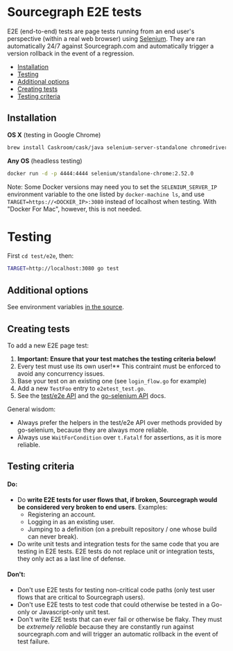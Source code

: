 # Sourcegraph E2E tests

E2E (end-to-end) tests are page tests running from an end user's perspective
(within a real web browser) using [Selenium](http://www.seleniumhq.org/). They
are ran automatically 24/7 against Sourcegraph.com and automatically trigger
a version rollback in the event of a regression.

- [Installation](#installation)
- [Testing](#testing)
- [Additional options](#additional-options)
- [Creating tests](#creating-tests)
- [Testing criteria](#testing-criteria)

## Installation

**OS X** (testing in Google Chrome)

```bash
brew install Caskroom/cask/java selenium-server-standalone chromedriver
```

**Any OS** (headless testing)

```bash
docker run -d -p 4444:4444 selenium/standalone-chrome:2.52.0
```

Note: Some Docker versions may need you to set the `SELENIUM_SERVER_IP`
environment variable to the one listed by `docker-machine ls`, and use
`TARGET=https://<DOCKER_IP>:3080` instead of localhost when testing. With
"Docker For Mac", however, this is not needed.

# Testing

First `cd test/e2e`, then:

```bash
TARGET=http://localhost:3080 go test
```


## Additional options

See environment variables [in the source](https://sourcegraph.com/sourcegraph/sourcegraph/-/blob/test/e2e/e2etest.go#L797-813).

## Creating tests

To add a new E2E page test:

  1. **Important: Ensure that your test matches the testing criteria below!**
  2. Every test must use its own user!** This contraint must be enforced to avoid
  any concurrency issues.
  3. Base your test on an existing one (see `login_flow.go` for example)
  4. Add a new `TestFoo` entry to `e2etest_test.go`.
  5. See the [test/e2e API](https://godoc.org/sourcegraph.com/sourcegraph/sourcegraph/test/e2e)
     and the [go-selenium API](https://godoc.org/sourcegraph.com/sourcegraph/go-selenium) docs.

General wisdom:

  - Always prefer the helpers in the test/e2e API over methods provided by go-selenium,
    because they are always more reliable.
  - Always use `WaitForCondition` over `t.Fatalf` for assertions, as it is more reliable.

## Testing criteria

#### Do:

  - Do **write E2E tests for user flows that, if broken, Sourcegraph would be
    considered very broken to end users**. Examples:
    - Registering an account.
    - Logging in as an existing user.
    - Jumping to a definition (on a prebuilt repository / one whose build can
      never break).
  - Do write unit tests and integration tests for the same code that you are
    testing in E2E tests. E2E tests do not replace unit or integration tests, they
    only act as a last line of defense.

#### Don't:

  - Don't use E2E tests for testing non-critical code paths (only test user flows
    that are critical to Sourcegraph users).
  - Don't use E2E tests to test code that could otherwise be tested in a Go-only
    or Javascript-only unit test.
  - Don't write E2E tests that can ever fail or otherwise be flaky. They must be
    _extremely reliable_ because they are constantly run against sourcegraph.com
    and will trigger an automatic rollback in the event of test failure.
